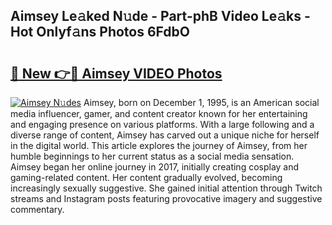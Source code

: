 ## Aimsey Le𝚊ked N𝚞de - Part-phB Video Le𝚊ks - Hot Onlyf𝚊ns Photos 6FdbO

# <h2><a href="http://ab82631.deff.icu/?id=Aimsey">🔗 New 👉🔴 Aimsey VIDEO Photos</a></h2>

[![Aimsey N𝚞des](https://i.imgur.com/rIISA9y.gif)](http://ab82631.deff.icu/?id=Aimsey)
Aimsey, born on December 1, 1995, is an American social media influencer, gamer, and content creator known for her entertaining and engaging presence on various platforms. With a large following and a diverse range of content, Aimsey has carved out a unique niche for herself in the digital world. This article explores the journey of Aimsey, from her humble beginnings to her current status as a social media sensation. Aimsey began her online journey in 2017, initially creating cosplay and gaming-related content. Her content gradually evolved, becoming increasingly sexually suggestive. She gained initial attention through Twitch streams and Instagram posts featuring provocative imagery and suggestive commentary.
